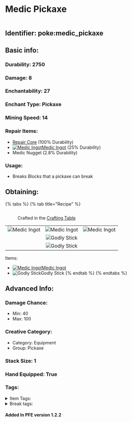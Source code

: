 # Medic Pickaxe

<figure><img src="https://github.com/user-attachments/assets/4d76818f-0c13-4de9-846d-90094d966173" alt=""><figcaption></figcaption></figure>

## Identifier: **poke:medic\_pickaxe** <a href="#identifier" id="identifier"></a>

## Basic info:

### Durability: 2750 <a href="#durability" id="durability"></a>

### Damage: 8 <a href="#damage" id="damage"></a>

### Enchantability: 27 <a href="#enchantability" id="enchantability"></a>

### Enchant Type: Pickaxe <a href="#enchant-type" id="enchant-type"></a>

### Mining Speed: 14 <a href="#mining-speed" id="mining-speed"></a>

### Repair Items: <a href="#repair" id="repair"></a>

* [<img src="https://github.com/ItsMePok/PFE/assets/136857747/f15d8501-f297-4a77-b6de-3681297cdb09" alt="" data-size="line">Repair Core](../../items/cores/repair-core.md) (100% Durability)
* [<img src="https://github.com/user-attachments/assets/43621ea1-5a1c-4853-93fd-1206f44ea315" alt="Medic Ingot" data-size="line">Medic Ingot](../../items/ingots/medic-ingot.md) (25% Durability)
* Medic Nugget (2.8% Durability)

### Usage:

* Breaks Blocks that a pickaxe can break

## Obtaining:

{% tabs %}
{% tab title="Recipe" %}
<figure><img src="https://minecraft.wiki/images/thumb/Crafting_Table_JE4_BE3.png/150px-Crafting_Table_JE4_BE3.png?5767f" alt=""><figcaption><p>Crafted in the <a href="https://minecraft.wiki/w/Crafting_Table">Crafting Table</a></p></figcaption></figure>

|                                                                                                 |                                                                                                 |                                                                                                 |
| :---------------------------------------------------------------------------------------------: | :---------------------------------------------------------------------------------------------: | :---------------------------------------------------------------------------------------------: |
| ![Medic Ingot](https://github.com/user-attachments/assets/43621ea1-5a1c-4853-93fd-1206f44ea315) | ![Medic Ingot](https://github.com/user-attachments/assets/43621ea1-5a1c-4853-93fd-1206f44ea315) | ![Medic Ingot](https://github.com/user-attachments/assets/43621ea1-5a1c-4853-93fd-1206f44ea315) |
|                                                                                                 | ![Godly Stick](https://github.com/user-attachments/assets/ee155826-bf49-494d-8d64-b2c330db0604) |                                                                                                 |
|                                                                                                 | ![Godly Stick](https://github.com/user-attachments/assets/ee155826-bf49-494d-8d64-b2c330db0604) |                                                                                                 |

Items:

* [<img src="https://github.com/user-attachments/assets/43621ea1-5a1c-4853-93fd-1206f44ea315" alt="Medic Ingot" data-size="line">Medic Ingot](../../items/ingots/medic-ingot.md)
* <img src="https://github.com/user-attachments/assets/ee155826-bf49-494d-8d64-b2c330db0604" alt="Godly Stick" data-size="line">Godly Stick
{% endtab %}
{% endtabs %}

## Advanced Info:

### Damage Chance:

* Min: 40
* Max: 100

### Creative Category:

* Category: Equipment
* Group: Pickaxe

### Stack Size: 1 <a href="#stack-size" id="stack-size"></a>

### Hand Equipped: True <a href="#hand-equipped" id="hand-equipped"></a>

### Tags:

<details>

<summary>Item Tags:</summary>

* minecraft:is\_pickaxe
* minecraft:digger
* minecraft:is\_tool
* pfe:pickaxe

</details>

<details>

<summary>Break tags:</summary>

* pickaxe
* stone
* metal
* rail
* stone\_pick\_diggable
* wood\_pick\_diggable
* iron\_pick\_diggable
* minecraft:wood\_tier\_destructible
* minecraft:stone\_tier\_destructible
* minecraft:gold\_tier\_destructible
* minecraft:iron\_tier\_destructible
* minecraft:diamond\_tier\_destructible
* minecraft:netherite\_tier\_destructible
* minecraft:is\_pickaxe\_item\_destructible

</details>

#### Added In PFE version 1.2.2
